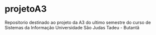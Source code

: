 # projetoA3
Repositorio destinado ao projeto da A3 do ultimo semestre do curso de Sistemas da Informação Universidade São Judas Tadeu - Butantã
